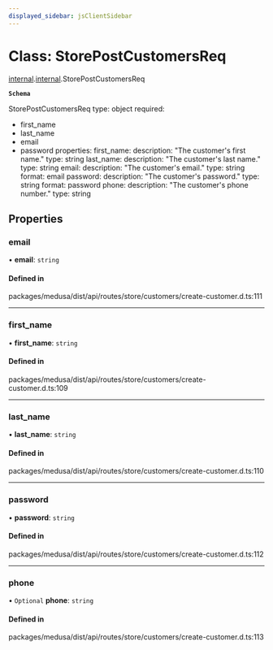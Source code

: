```yaml
---
displayed_sidebar: jsClientSidebar
---
```


# Class: StorePostCustomersReq

[internal](../modules/internal-8.md).[internal](../modules/internal-8.internal.md).StorePostCustomersReq

**`Schema`**

StorePostCustomersReq
type: object
required:
  - first_name
  - last_name
  - email
  - password
properties:
  first_name:
    description: "The customer's first name."
    type: string
  last_name:
    description: "The customer's last name."
    type: string
  email:
    description: "The customer's email."
    type: string
    format: email
  password:
    description: "The customer's password."
    type: string
    format: password
  phone:
    description: "The customer's phone number."
    type: string

## Properties

### email

• **email**: `string`

#### Defined in

packages/medusa/dist/api/routes/store/customers/create-customer.d.ts:111

___

### first\_name

• **first\_name**: `string`

#### Defined in

packages/medusa/dist/api/routes/store/customers/create-customer.d.ts:109

___

### last\_name

• **last\_name**: `string`

#### Defined in

packages/medusa/dist/api/routes/store/customers/create-customer.d.ts:110

___

### password

• **password**: `string`

#### Defined in

packages/medusa/dist/api/routes/store/customers/create-customer.d.ts:112

___

### phone

• `Optional` **phone**: `string`

#### Defined in

packages/medusa/dist/api/routes/store/customers/create-customer.d.ts:113
